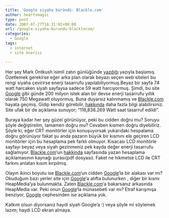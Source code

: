 ```yaml
---
title: 'Google siyaha büründü: Blackle.com'
author: heartsmagic
type: post
date: 2007-07-27T18:31:02+00:00
url: /google-siyaha-burundu-blacklecom/
categories:
  - Google
tags:
  - internet
  - site önerisi

---
```

<a href="http://www.blackle.com" target="_blank" title="blackle.jpg"></a>Her şey Mark Ontkush isimli zatın günlüğünde <a href="http://ecoiron.blogspot.com/2007/01/black-google-would-save-3000-megawatts.html" target="_blank">yazdığı</a> yazıyla başlamış. Özetlemek gerekirse eğer arka plan olarak beyazı seçen web siteleri bu rengi siyaha çevirirse enerji tasarrufu yapılabiliyormuş.Beyaz bir sayfa 74 watt harcaken siyah sayfaysa sadece 59 watt harcıyormuş. Şimdi, bu site <a href="http://www.google.com" target="_blank">Google</a> gibi günde 200 milyon istek alan bir devse enerji tasarrufu yıllık olarak 750 Megawatt oluyormuş. Buna duyarsız kalınmamış ve <a href="http://www.blackle.com" target="_blank">Blackle.com</a> hayata geçmiş. Gidip kendiz görebilir, <a href="http://www.blackle.com/about/" target="_blank">hakkında</a> daha fazla bilgi alabilirsiniz. Site ufak bir de açıklama sunuyor; &#8220;116,836.269 Watt saat tasarruf edildi&#8221;.

Buraya kadar her şey güzel görünüyor, peki bu cidden doğru mu? Soruyu şöyle değiştirelim, tamamen doğru mu? Cevaben kısmen doğru diyebiliriz. Şöyle ki, eğer CRT monitörler için konuşuyorsak yukarıdaki hespalama doğru görünüyor fakat şu anda pazarın büyük bir kısmını ele geçiren LCD monitörler için bu hesaplama pek farklı olmuyor. Kısacası LCD monitörle sayfayı beyaz veya siyah gezinmeniz pek kayda değer enerji tasarrufu sağlamıyor. <a href="http://www.blackle.com" target="_blank">Blackle.com</a>&#8216;un <a href="http://www.blackle.com/about/" target="_blank">hakkında</a> sayfasında yazan hesaplama açıklamasının kaynağı şurası(pdf dosyası). Faket ne hikmetse LCD ile CRT farkını anlatan kısım kırpılmış.

Olayın ikinci boyutu ise <a href="http://www.blackle.com" target="_blank">Blackle.com</a>&#8216;un cidden <a href="http://www.google.com" target="_blank">Google</a>&#8216;la bir alakası var mı? Okuduğum bazı yerler site için <a href="http://www.google.com" target="_blank">Google</a>&#8216;a atıfta bulunurken , diğer bir kısmı HeapMedia&#8217;ya bulunmakta. Zaten <a href="http://www.blackle.com" target="_blank">Blackle.com</a>&#8216;a bakarsanız arkasında HeapMedia var. Peki onun <a href="http://www.google.com" target="_blank">Google</a>&#8216;la münasebeti var mı? Etraf karışmışa benziyor, <a href="http://www.google.com" target="_blank">Google</a> cephesinden ise açıklama yok.

Katkım olsun diyorsanız haydi siyah Google&#8217;a :) veya şöyle mi söylemek lazım; haydi LCD ekran almaya.
